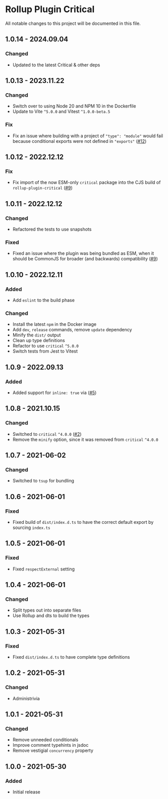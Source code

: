# Rollup Plugin Critical

All notable changes to this project will be documented in this file.

## 1.0.14 - 2024.09.04
###  Changed
* Updated to the latest Critical & other deps

## 1.0.13 - 2023.11.22
###  Changed
* Switch over to using Node 20 and NPM 10 in the Dockerfile
* Update to Vite `^5.0.0` and Vitest `^1.0.0-beta.5`

### Fix
* Fix an issue where building with a project of `"type": "module"` would fail because conditional exports were not defined in `"exports"` ([#12](https://github.com/nystudio107/rollup-plugin-critical/issues/12))

## 1.0.12 - 2022.12.12
### Fix
* Fix import of the now ESM-only `critical` package into the CJS build of `rollup-plugin-critical` ([#9](https://github.com/nystudio107/rollup-plugin-critical/issues/9))

## 1.0.11 - 2022.12.12
### Changed
* Refactored the tests to use snapshots

### Fixed
* Fixed an issue where the plugin was being bundled as ESM, when it should be CommonJS for broader (and backwards) compatibility ([#9](https://github.com/nystudio107/rollup-plugin-critical/issues/9))

## 1.0.10 - 2022.12.11
### Added
* Add `eslint` to the build phase

### Changed
* Install the latest `npm` in the Docker image
* Add `dev`, `release` commands, remove `update` dependency
* Minify the `dist/` output
* Clean up type definitions
* Refactor to use `critical` `^5.0.0`
* Switch tests from Jest to Vitest

## 1.0.9 - 2022.09.13
### Added
* Added support for `inline: true` via ([#5](https://github.com/nystudio107/rollup-plugin-critical/pull/5))

## 1.0.8 - 2021.10.15
### Changed
* Switched to `critical` `^4.0.0` ([#2](https://github.com/nystudio107/rollup-plugin-critical/issues/2))
* Remove the `minify` option, since it was removed from `critical` `^4.0.0`

## 1.0.7 - 2021-06-02
### Changed
* Switched to `tsup` for bundling

## 1.0.6 - 2021-06-01
### Fixed
* Fixed build of `dist/index.d.ts` to have the correct default export by sourcing `index.ts`

## 1.0.5 - 2021-06-01
### Fixed
* Fixed `respectExternal` setting

## 1.0.4 - 2021-06-01
### Changed
* Split types out into separate files
* Use Rollup and dts to build the types

## 1.0.3 - 2021-05-31
### Fixed
* Fixed `dist/index.d.ts` to have complete type definitions

## 1.0.2 - 2021-05-31
### Changed
* Administrivia

## 1.0.1 - 2021-05-31
### Changed
* Remove unneeded conditionals
* Improve comment typehints in jsdoc
* Remove vestigial `concurrency` property

## 1.0.0 - 2021-05-30
### Added
* Initial release
